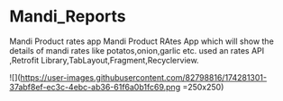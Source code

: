 # Mandi_Reports
Mandi Product rates app 
Mandi Product RAtes App which will show the details of mandi rates like potatos,onion,garlic etc.
used an rates API ,Retrofit Library,TabLayout,Fragment,Recyclerview.


![](https://user-images.githubusercontent.com/82798816/174281301-37abf8ef-ec3c-4ebc-ab36-61f6a0b1fc69.png =250x250)



